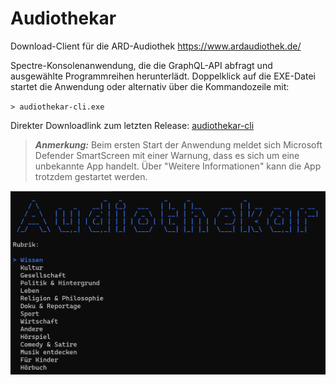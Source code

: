 ﻿# Audiothekar
Download-Client für die ARD-Audiothek https://www.ardaudiothek.de/

Spectre-Konsolenanwendung, die die GraphQL-API abfragt und ausgewählte Programmreihen herunterlädt.
Doppelklick auf die EXE-Datei startet die Anwendung oder alternativ über die Kommandozeile mit:

``> audiothekar-cli.exe``

Direkter Downloadlink zum letzten Release: [audiothekar-cli](https://github.com/fxsth/Audiothekar/releases/latest/download/audiothekar-cli.exe) 

> **_Anmerkung:_** Beim ersten Start der Anwendung meldet sich Microsoft Defender SmartScreen mit einer Warnung, dass es sich um eine unbekannte App handelt. Über "Weitere Informationen" kann die App trotzdem gestartet werden.

![screenshot](images/screenshot.png "Screenshot")
